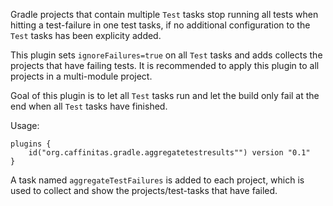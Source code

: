 Gradle projects that contain multiple `Test` tasks stop running all tests when hitting a test-failure in one
test tasks, if no additional configuration to the `Test` tasks has been explicity added.

This plugin sets `ignoreFailures=true` on all `Test` tasks and adds collects the projects that have failing tests.
It is recommended to apply this plugin to all projects in a multi-module project.

Goal of this plugin is to let all `Test` tasks run and let the build only fail at the end when all `Test` tasks
have finished.

Usage:

```
plugins {
    id("org.caffinitas.gradle.aggregatetestresults"") version "0.1"
}
```

A task named `aggregateTestFailures` is added to each project, which is used to collect and show the projects/test-tasks
that have failed.
